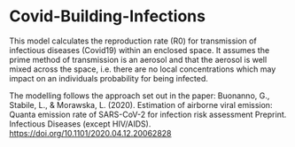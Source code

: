 # Covid-Building-Infections

This model calculates the reproduction rate (R0) for transmission of infectious diseases (Covid19) within an enclosed space. It assumes the prime method of transmission is an aerosol and that the aerosol is well mixed across the space, i.e. there are no local concentrations which may impact on an individuals probability for being infected.

The modelling follows the approach set out in the paper: Buonanno, G., Stabile, L., & Morawska, L. (2020). Estimation of airborne viral emission: Quanta emission rate of SARS-CoV-2 for infection risk assessment Preprint. Infectious Diseases (except HIV/AIDS). https://doi.org/10.1101/2020.04.12.20062828
